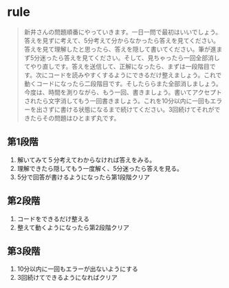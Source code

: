# rule
> 新井さんの問題順番にやっていきます。一日一問で最初はいいでしょう。答えを見ずに考えて、5分考えて分からなかったら答えを見てください。答えを見て理解したと思ったら、答えを隠して書いてください。筆が進まず5分迷ったら答えを見てください。そして、見ちゃったら一回全部消してやり直しです。答えを送信して、正解になったら、まずは一段階目です。次にコードを読みやすくするようにできるだけ整えましょう。これで動くコードになったら二段階目です。そしたららまた全部消しましょう。今度は、時間を測りながら、もう一回、書きましょう。書いてアクセプトされたら文字消してもう一回書きましょう。これを10分以内に一回もエラーを出さずに書ける状態になるまで続けてください。3回続けてそれができたらその問題はひとまず丸です。

## 第1段階
1. 解いてみて５分考えてわからなければ答えをみる。
2. 理解できたら隠してもう一度解く、5分迷ったら答えを見る。
3. 5分で回答が書けるようになったら第1段階クリア

## 第2段階
1. コードをできるだけ整える
2. 整えて動くようになったら第2段階クリア

## 第3段階
1. 10分以内に一回もエラーが出ないようにする
2. 3回続けてできるようになればクリア
